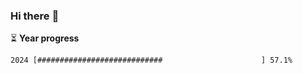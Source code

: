 ### Hi there :wave:

:hourglass_flowing_sand: **Year progress**

```txt
2024 [############################                      ] 57.1%
```

